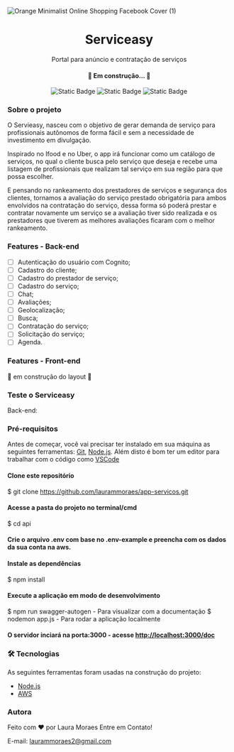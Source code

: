 ![Orange Minimalist Online Shopping Facebook Cover (1)](https://github.com/laurammoraes/app-servicos/assets/43211952/ae9d5f3f-1329-4cde-85e8-b3fc5e5f4271)

<h1 align="center"> Serviceasy </h1>
<p align="center"> Portal para anúncio e contratação de serviços </p>
<h4 align="center"> 
	🚧  Em construção...  🚧
</h4>
<p align="center"> <img  alt="Static Badge" src="https://img.shields.io/badge/languages-2-red"> <img alt="Static Badge" src="https://img.shields.io/badge/license-MIT-green"> <img alt="Static Badge" src="https://img.shields.io/badge/npm-9.7.2-blue"> </p>

### Sobre o projeto

O Servieasy, nasceu com o objetivo de gerar demanda de serviço para profissionais autônomos de forma fácil e sem a necessidade de investimento em divulgação.

Inspirado no Ifood e no Uber, o app irá funcionar como um catálogo de serviços, no qual o cliente busca pelo serviço que deseja e recebe uma listagem de profissionais que realizam tal serviço em sua região para que possa escolher. 

E pensando no rankeamento dos prestadores de serviços e segurança dos clientes, tornamos a avaliação do serviço prestado obrigatória para ambos envolvidos na contratação do serviço, dessa forma só poderá prestar e contratar novamente um serviço se a avaliação tiver sido realizada e os prestadores que tiverem as melhores avaliações ficaram com o melhor rankeamento. 


### Features - Back-end
- [ ] Autenticação do usuário com Cognito;
- [ ] Cadastro do cliente;
- [ ] Cadastro do prestador de serviço;
- [ ] Cadastro do serviço;
- [ ] Chat;
- [ ] Avaliações;
- [ ] Geolocalização;
- [ ] Busca;
- [ ] Contratação do serviço;
- [ ] Solicitação do serviço;
- [ ] Agenda.

### Features - Front-end 
🚧 em construção do layout 🚧 



### Teste o Serviceasy 

Back-end:

### Pré-requisitos

Antes de começar, você vai precisar ter instalado em sua máquina as seguintes ferramentas:
[Git](https://git-scm.com), [Node.js](https://nodejs.org/en/). 
Além disto é bom ter um editor para trabalhar com o código como [VSCode](https://code.visualstudio.com/)

#### Clone este repositório
$ git clone https://github.com/laurammoraes/app-servicos.git

#### Acesse a pasta do projeto no terminal/cmd
$ cd api

#### Crie o arquivo .env com base no .env-example e preencha com os dados da sua conta na aws.

#### Instale as dependências
$ npm install

#### Execute a aplicação em modo de desenvolvimento
$ npm run swagger-autogen - Para visualizar com a documentação 
$ nodemon app.js - Para rodar a aplicação localmente

#### O servidor inciará na porta:3000 - acesse <http://localhost:3000/doc> 


### 🛠 Tecnologias

As seguintes ferramentas foram usadas na construção do projeto:

- [Node.js](https://nodejs.org/en/)
- [AWS](https://aws.amazon.com/pt/)

### Autora

Feito com ❤️ por Laura Moraes 
Entre em Contato!

E-mail: laurammoraes2@gmail.com



